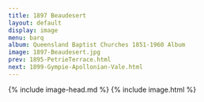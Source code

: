 ```yaml
---
title: 1897 Beaudesert
layout: default
display: image
menu: barq
album: Queensland Baptist Churches 1851-1960 Album
image: 1897-Beaudesert.jpg
prev: 1895-PetrieTerrace.html
next: 1899-Gympie-Apollonian-Vale.html
---
```

{% include image-head.md %}
{% include image.html %}